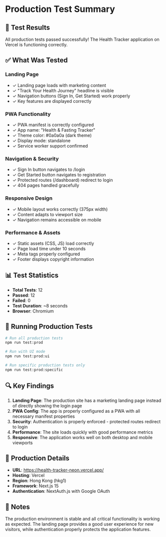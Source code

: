 # Production Test Summary

## 🎯 Test Results

All production tests passed successfully! The Health Tracker application on Vercel is functioning correctly.

## ✅ What Was Tested

### Landing Page
- ✓ Landing page loads with marketing content
- ✓ "Track Your Health Journey" headline is visible
- ✓ Navigation buttons (Sign In, Get Started) work properly
- ✓ Key features are displayed correctly

### PWA Functionality
- ✓ PWA manifest is correctly configured
- ✓ App name: "Health & Fasting Tracker"
- ✓ Theme color: #0a0a0a (dark theme)
- ✓ Display mode: standalone
- ✓ Service worker support confirmed

### Navigation & Security
- ✓ Sign In button navigates to /login
- ✓ Get Started button navigates to registration
- ✓ Protected routes (/dashboard) redirect to login
- ✓ 404 pages handled gracefully

### Responsive Design
- ✓ Mobile layout works correctly (375px width)
- ✓ Content adapts to viewport size
- ✓ Navigation remains accessible on mobile

### Performance & Assets
- ✓ Static assets (CSS, JS) load correctly
- ✓ Page load time under 10 seconds
- ✓ Meta tags properly configured
- ✓ Footer displays copyright information

## 📊 Test Statistics

- **Total Tests**: 12
- **Passed**: 12
- **Failed**: 0
- **Test Duration**: ~8 seconds
- **Browser**: Chromium

## 🚀 Running Production Tests

```bash
# Run all production tests
npm run test:prod

# Run with UI mode
npm run test:prod:ui

# Run specific production tests only
npm run test:prod:specific
```

## 🔍 Key Findings

1. **Landing Page**: The production site has a marketing landing page instead of directly showing the login page
2. **PWA Config**: The app is properly configured as a PWA with all necessary manifest properties
3. **Security**: Authentication is properly enforced - protected routes redirect to login
4. **Performance**: The site loads quickly with good performance metrics
5. **Responsive**: The application works well on both desktop and mobile viewports

## 🎨 Production Details

- **URL**: https://health-tracker-neon.vercel.app/
- **Hosting**: Vercel
- **Region**: Hong Kong (hkg1)
- **Framework**: Next.js 15
- **Authentication**: NextAuth.js with Google OAuth

## 📝 Notes

The production environment is stable and all critical functionality is working as expected. The landing page provides a good user experience for new visitors, while authentication properly protects the application features.